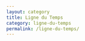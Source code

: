 ```yaml
---
layout: category
title: Ligne du Temps
category: ligne-du-temps
permalink: /ligne-du-temps/
---
```

